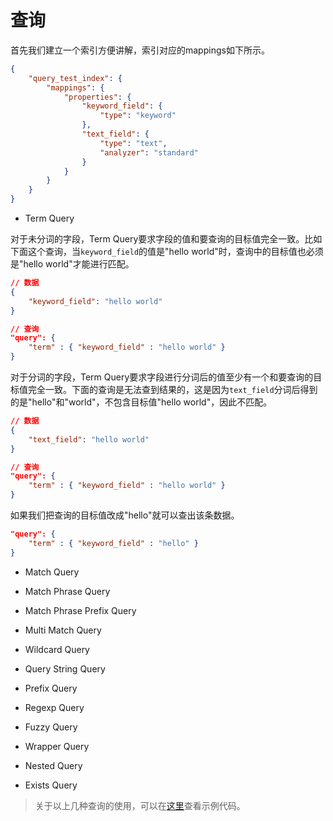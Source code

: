 # 查询

首先我们建立一个索引方便讲解，索引对应的mappings如下所示。

```json
{
    "query_test_index": {
        "mappings": {
            "properties": {
                "keyword_field": {
                    "type": "keyword"
                },
                "text_field": {
                    "type": "text",
                    "analyzer": "standard"
                }
            }
        }
    }
}
```

- Term Query

对于未分词的字段，Term Query要求字段的值和要查询的目标值完全一致。比如下面这个查询，当`keyword_field`的值是"hello world"时，查询中的目标值也必须是"hello world"才能进行匹配。

```json
// 数据
{
    "keyword_field": "hello world"
}

// 查询
"query": {
    "term" : { "keyword_field" : "hello world" }
}
```

对于分词的字段，Term Query要求字段进行分词后的值至少有一个和要查询的目标值完全一致。下面的查询是无法查到结果的，这是因为`text_field`分词后得到的是"hello"和"world"，不包含目标值"hello world"，因此不匹配。

```json
// 数据
{
    "text_field": "hello world"
}

// 查询
"query": {
    "term" : { "keyword_field" : "hello world" }
}
```

如果我们把查询的目标值改成"hello"就可以查出该条数据。

```json
"query": {
    "term" : { "keyword_field" : "hello" }
}
```

- Match Query

- Match Phrase Query

- Match Phrase Prefix Query

- Multi Match Query

- Wildcard Query

- Query String Query

- Prefix Query

- Regexp Query

- Fuzzy Query

- Wrapper Query

- Nested Query

- Exists Query

> 关于以上几种查询的使用，可以在[这里](https://github.com/pojozhang/playground/blob/master/solutions/java/src/test/java/playground/elasticsearch/QueryTest.java)查看示例代码。
